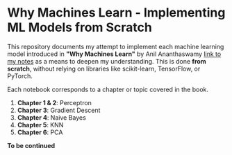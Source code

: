 # Why Machines Learn - Implementing ML Models from Scratch

This repository documents my attempt to implement each machine learning model introduced in **"Why Machines Learn"** by Anil Ananthaswamy [link to my notes](https://docs.google.com/document/d/1Hrf53c2MieounLZvZdI0nRKwXyUtg-Wa3mZUfLjJJ7M/edit?usp=sharing) as a means to deepen my understanding. This is done **from scratch**, without relying on libraries like scikit-learn, TensorFlow, or PyTorch.

Each notebook corresponds to a chapter or topic covered in the book.

1. **Chapter 1 & 2**: Perceptron
2. **Chapter 3**: Gradient Descent
3. **Chapter 4**: Naive Bayes
4. **Chapter 5**: KNN
5. **Chapter 6**: PCA

**To be continued**
